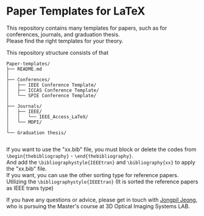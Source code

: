 # Paper Templates for LaTeX

This repository contains many templates for papers, such as for conferences, journals, and graduation thesis. <br/>
Please find the right templates for your theory. <br/>

This repository structure consists of that

```
Paper-templates/
├── README.md
│
├── Conferences/
│   ├── IEEE Conference Template/
│   ├── ICCAS Conference Template/
│   └── SPIE Conference Template/
│
├── Journals/
│   ├── IEEE/
│   │   └── IEEE_Access_LaTeX/
│   └── MDPI/
│    
└── Graduation thesis/


```
If you want to use the "xx.bib" file, you must block or delete the codes from `\begin{thebibliography}` - `\end{thebibliography}`. <br/>
And add the `\bibliographystyle{IEEEtran}` and `\bibliography{xx}` to apply the "xx.bib" file. <br/>
If you want, you can use the other sorting type for reference papers. <br/>
Utilizing the `\bibliographystyle{IEEEtran}` (It is sorted the reference papers as IEEE trans type) <br/>


If you have any questions or advice, please get in touch with [Jongpil Jeong](jeong.jongpil383@mail.kyutech.jp), who is pursuing the Master's course at 3D Optical Imaging Systems LAB.<br/>




<!--

Paper-templates/
├── README.md
├── Conferences/
│   ├── IEEE Conference Template
│   ├── ICCAS Conference Template
│   ├── SPIE Conference Template
│   ├── assets/
│   └── index.html
├── Journals/
├── Graduation thesis/
│   └── index.html
├── src/
│   ├── assets/
│   │   └── logo.png
│   ├── components/
-->
